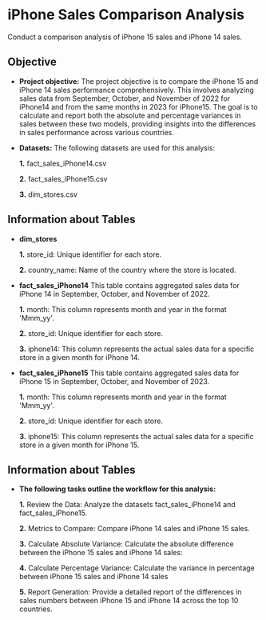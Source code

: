 # iPhone Sales Comparison Analysis
Conduct a comparison analysis of iPhone 15 sales and iPhone 14 sales.
## Objective

- **Project objective:**
  The project objective is to compare the iPhone 15 and iPhone 14 sales performance comprehensively. This involves analyzing sales data from September, October, and November of 2022 for iPhone14   and from the same months in 2023 for iPhone15. The goal is to calculate and report both the absolute and percentage variances in sales between these two models, providing insights into the       differences in sales performance across various countries.

- **Datasets:**
  The following datasets are used for this analysis:

  **1.** fact_sales_iPhone14.csv
  
  **2.** fact_sales_iPhone15.csv
  
  **3.** dim_stores.csv
  
## Information about Tables

  - **dim_stores**
    
    **1.** store_id: Unique identifier for each store.
    
    **2.** country_name: Name of the country where the store is located.

  - **fact_sales_iPhone14** This table contains aggregated sales data for iPhone 14 in September, October, and November of 2022.
    
     **1.** month: This column represents month and year in the format 'Mmm_yy'.
    
     **2.** store_id: Unique identifier for each store.
    
     **3.** iphone14: This column represents the actual sales data for a specific store in a given month for iPhone 14.

  - **fact_sales_iPhone15** This table contains aggregated sales data for iPhone 15 in September, October, and November of 2023.

      **1.** month: This column represents month and year in the format 'Mmm_yy'.

      **2.** store_id: Unique identifier for each store.

      **3.** iphone15: This column represents the actual sales data for a specific store in a given month for iPhone 15.

## Information about Tables

 - **The following tasks outline the workflow for this analysis:**

      **1.** Review the Data: Analyze the datasets fact_sales_iPhone14 and fact_sales_iPhone15.
      
      **2.** Metrics to Compare: Compare iPhone 14 sales and iPhone 15 sales.

      **3.** Calculate Absolute Variance: Calculate the absolute difference between the iPhone 15 sales and iPhone 14 sales:

      **4.** Calculate Percentage Variance: Calculate the variance in percentage between iPhone 15 sales and iPhone 14 sales

      **5.** Report Generation: Provide a detailed report of the differences in sales numbers between iPhone 15 and iPhone 14 across the top 10 countries.


